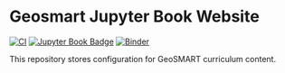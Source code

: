 # Geosmart Jupyter Book Website

[![CI](https://github.com/geo-smart/book/CI/badge.svg?branch=main)](https://github.com/geo-smart/book/actions?query=branch%3Amain)
[![Jupyter Book Badge](https://jupyterbook.org/badge.svg)](https://geo-smart.github.io/book)
[![Binder](https://mybinder.org/badge_logo.svg)](https://mybinder.org/v2/gh/geo-smart/book/HEAD?urlpath=lab)

This repository stores configuration for GeoSMART curriculum content.
